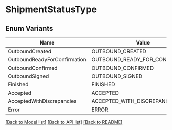 # ShipmentStatusType

## Enum Variants

| Name | Value |
|---- | -----|
| OutboundCreated | OUTBOUND_CREATED |
| OutboundReadyForConfirmation | OUTBOUND_READY_FOR_CONFIRMATION |
| OutboundConfirmed | OUTBOUND_CONFIRMED |
| OutboundSigned | OUTBOUND_SIGNED |
| Finished | FINISHED |
| Accepted | ACCEPTED |
| AcceptedWithDiscrepancies | ACCEPTED_WITH_DISCREPANCIES |
| Error | ERROR |


[[Back to Model list]](../README.md#documentation-for-models) [[Back to API list]](../README.md#documentation-for-api-endpoints) [[Back to README]](../README.md)


